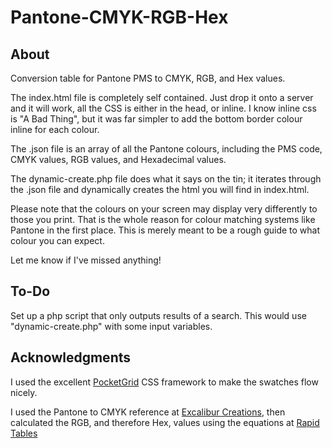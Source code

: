 Pantone-CMYK-RGB-Hex
====================

About
-----

Conversion table for Pantone PMS to CMYK, RGB, and Hex values.

The index.html file is completely self contained. Just drop it onto a server and it will work, all the CSS is either in the head, or inline. I know inline css is "A Bad Thing", but it was far simpler to add the bottom border colour inline for each colour.

The .json file is an array of all the Pantone colours, including the PMS code, CMYK values, RGB values, and Hexadecimal values.

The dynamic-create.php file does what it says on the tin; it iterates through the .json file and dynamically creates the html you will find in index.html.

Please note that the colours on your screen may display very differently to those you print. That is the whole reason for colour matching systems like Pantone in the first place. This is merely meant to be a rough guide to what colour you can expect.

Let me know if I've missed anything!

To-Do
-----

Set up a php script that only outputs results of a search. This would use "dynamic-create.php" with some input variables.

Acknowledgments
---------------

I used the excellent [PocketGrid](https://github.com/arnaudleray/pocketgrid "PocketGrid") CSS framework to make the swatches flow nicely.

I used the Pantone to CMYK reference at [Excalibur Creations](http://www.excaliburcreations.com/pantone.html "Excalibur Creations Pantone to CMYK"), then calculated the RGB, and therefore Hex, values using the equations at [Rapid Tables](http://www.rapidtables.com/convert/color/cmyk-to-rgb.htm "Rapid Tables CMYK to RGB")
